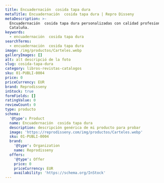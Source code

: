 ```yaml
---
title: Encuadernación  cosida tapa dura
metaTitle: Encuadernación  cosida tapa dura | Repro Disseny
metaDescription: >-
  Encuadernación  cosida tapa dura personalizadas con calidad profesional en
  Cataluña.
keywords:
  - encuadernación  cosida tapa dura
searchTerms:
  - encuadernación  cosida tapa dura
image: /img/productos/Carteles.webp
galleryImages: []
alt: alt descripció de la foto
slug: cosida-tapa-dura
category: libros-revistas-catalogos
sku: 01-PUBLI-0004
price: 0
priceCurrency: EUR
brand: Reprodisseny
inStock: true
formFields: []
ratingValue: 0
reviewCount: 0
type: producto
schema:
  '@type': Product
  name: Encuadernación  cosida tapa dura
  description: descripción genérica de mi producto para probar
  image: 'https://reprodisseny.com/img/productos/Carteles.webp'
  sku: 01-PUBLI-0004
  brand:
    '@type': Organization
    name: Reprodisseny
  offers:
    '@type': Offer
    price: 0
    priceCurrency: EUR
    availability: 'https://schema.org/InStock'
---
```


